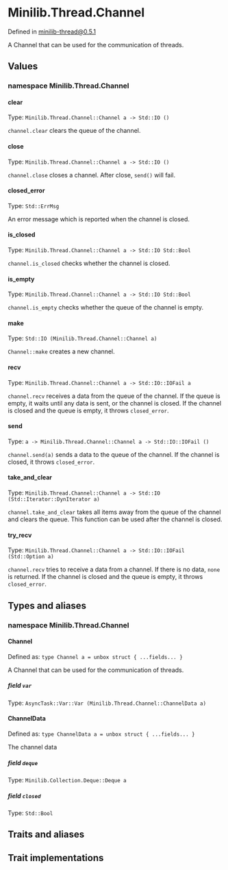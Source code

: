 # Minilib.Thread.Channel

Defined in minilib-thread@0.5.1

A Channel that can be used for the communication of threads.

## Values

### namespace Minilib.Thread.Channel

#### clear

Type: `Minilib.Thread.Channel::Channel a -> Std::IO ()`

`channel.clear` clears the queue of the channel.

#### close

Type: `Minilib.Thread.Channel::Channel a -> Std::IO ()`

`channel.close` closes a channel.
After close, `send()` will fail.

#### closed_error

Type: `Std::ErrMsg`

An error message which is reported when the channel is closed.

#### is_closed

Type: `Minilib.Thread.Channel::Channel a -> Std::IO Std::Bool`

`channel.is_closed` checks whether the channel is closed.

#### is_empty

Type: `Minilib.Thread.Channel::Channel a -> Std::IO Std::Bool`

`channel.is_empty` checks whether the queue of the channel is empty.

#### make

Type: `Std::IO (Minilib.Thread.Channel::Channel a)`

`Channel::make` creates a new channel.

#### recv

Type: `Minilib.Thread.Channel::Channel a -> Std::IO::IOFail a`

`channel.recv` receives a data from the queue of the channel.
If the queue is empty, it waits until any data is sent, or the channel is closed.
If the channel is closed and the queue is empty, it throws `closed_error`.

#### send

Type: `a -> Minilib.Thread.Channel::Channel a -> Std::IO::IOFail ()`

`channel.send(a)` sends a data to the queue of the channel.
If the channel is closed, it throws `closed_error`.

#### take_and_clear

Type: `Minilib.Thread.Channel::Channel a -> Std::IO (Std::Iterator::DynIterator a)`

`channel.take_and_clear` takes all items away from the queue of the channel
and clears the queue.
This function can be used after the channel is closed.

#### try_recv

Type: `Minilib.Thread.Channel::Channel a -> Std::IO::IOFail (Std::Option a)`

`channel.recv` tries to receive a data from a channel.
If there is no data, `none` is returned.
If the channel is closed and the queue is empty, it throws `closed_error`.

## Types and aliases

### namespace Minilib.Thread.Channel

#### Channel

Defined as: `type Channel a = unbox struct { ...fields... }`

A Channel that can be used for the communication of threads.

##### field `var`

Type: `AsyncTask::Var::Var (Minilib.Thread.Channel::ChannelData a)`

#### ChannelData

Defined as: `type ChannelData a = unbox struct { ...fields... }`

The channel data

##### field `deque`

Type: `Minilib.Collection.Deque::Deque a`

##### field `closed`

Type: `Std::Bool`

## Traits and aliases

## Trait implementations